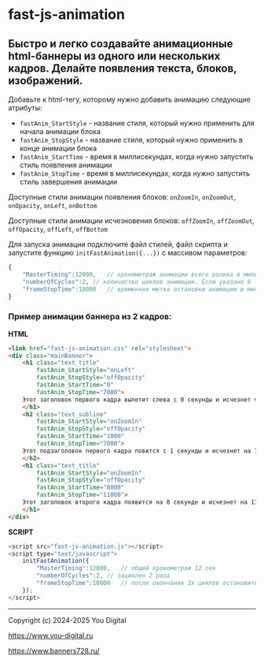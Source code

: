 fast-js-animation
=====================
Быстро и легко создавайте анимационные html-баннеры из одного или нескольких кадров.  Делайте появления текста, блоков, изображений.
-----------------------------------
Добавьте к html-тегу, которому нужно добавить анимацию следующие атрибуты:

* `fastAnim_StartStyle` - название стиля, который нужно применить для начала анимации блока
* `fastAnim_StopStyle` - название стиля, который нужно применить в конце анимации блока
* `fastAnim_StartTime` - время в миллисекундах, когда нужно запустить стиль появления анимации
* `fastAnim_StopTime` - время в миллисекундах, когда нужно запустить стиль завершения анимации

Доступные стили анимации появления блоков:
`onZoomIn`, `onZoomOut`, `onOpacity`, `onLeft`, `onBottom`

Доступные стили анимации исчезновения блоков:
`offZoomIn`, `offZoomOut`, `offOpacity`, `offLeft`, `offBottom`

Для запуска анимации подключите файл стилей, файл скрипта и запустите функцию `initFastAnimation({...})` с массивом параметров:

```js
{ 
	"MasterTiming":12000,  	// хронометраж анимации всего ролика в милисекундах. В примере: 12 секунд
	"numberOfCycles":2,	// количество циклов анимации. Если указано 0 - бесконечно.
	"frameStopTime":10000  	// временная метка остановки анимации в миллисекундах (стоп-кадр). Если указано 0 стоп-кадр нет. 
}
```

### Пример анимации баннера из 2 кадров:

**HTML**
```html
<link href="fast-js-animation.css" rel="stylesheet">
<div class="mainBanner">
	<h1 class="text_title"
		fastAnim_StartStyle="onLeft" 
		fastAnim_StopStyle="offOpacity"
		fastAnim_StartTime="0" 
		fastAnim_StopTime="7000">
	Этот заголовок первого кадра вылетит слева с 0 секунды и исчезнет через прозрачность на 7 секунде
	</h1>
	<h2 class="text_subline"
		fastAnim_StartStyle="onZoomIn" 
		fastAnim_StopStyle="offOpacity"
		fastAnim_StartTime="1000" 
		fastAnim_StopTime="7000">
	Этот подзаголовок первого кадра повится с 1 секунды и исчезнет на 7 секунде
	</h2>
	<h1 class="text_title"
		fastAnim_StartStyle="onZoomIn" 
		fastAnim_StopStyle="offOpacity"
		fastAnim_StartTime="8000" 
		fastAnim_StopTime="11000">
	Этот заголовок второго кадра появится на 8 секунде и исчезнет на 11 секунде
	</h1>
</div>
```

**SCRIPT**
```js
<script src="fast-js-animation.js"></script>
<script type="text/javascript">
	initFastAnimation({ 
		"MasterTiming":12000,	// общий хронометраж 12 сек
		"numberOfCycles":2,	// зациклен 2 раза
		"frameStopTime":10000	// после окончания 2х циклов остановить анимацию на 10 секунде
	});
</script>
```
-----------------------------------
Copyright (c) 2024-2025 You Digital

<https://www.you-digital.ru>

<https://www.banners728.ru/>
